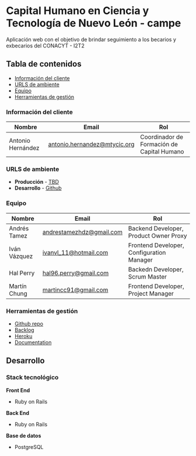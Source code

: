 # Capital Humano en Ciencia y Tecnología de Nuevo León - campe

Aplicación web con el objetivo de brindar seguimiento a los becarios y exbecarios del CONACYT - I2T2

## Tabla de contenidos

* [Información del cliente](#información-del-cliente)
* [URLS de ambiente](#urls-de-ambiente)
* [Equipo](#equipo)
* [Herramientas de gestión](herramientas-de-gestión)



### Información del cliente

| Nombre               | Email             | Rol |
| ------------------ | ----------------- | ---- |
| Antonio Hernández | antonio.hernandez@mtycic.org | Coordinador de Formación de Capital Humano  |


### URLS de ambiente

* **Producción** - [TBD](TBD)
* **Desarrollo** - [Github](https://github.com/ProyectoIntegrador2018/i2t2-campe)

### Equipo

| Nombre           | Email             | Rol        |
| -------------- | ----------------- | ----------- |
| Andrés Tamez | andrestamezhdz@gmail.com | Backend Developer, Product Owner Proxy |
| Iván Vázquez | ivanvl_11@hotmail.com | Frontend Developer, Configuration Manager |
| Hal Perry | hal96.perry@gmail.com | Backedn Developer, Scrum Master|
| Martín Chung | martincc91@gmail.com | Frontend Developer, Project Manager |


### Herramientas de gestión

* [Github repo](https://github.com/)
* [Backlog]()
* [Heroku](https://crowdfront-staging.herokuapp.com/)
* [Documentation](https://drive.com)

## Desarrollo

### Stack tecnológico
**Front End**
* Ruby on Rails

**Back End**
* Ruby on Rails

**Base de datos**
* PostgreSQL
